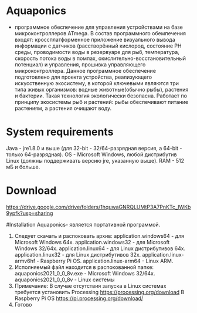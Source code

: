 # Aquaponics
- программное обеспечение для управления устройствами на базе микроконтроллеров ATmega. В состав программного обемпечения входят: кроссплатформенное приложение визуального вывода информации с датчиков (расстворённый кислород, состояние PH среды, проводимости воды в резервуаре для рыб, температура, скорость потока воды в помпах, окислительно-восстановительный потенциал) и управления, прошивка управляющего микроконтроллера.
Данное программное обеспечение подготовлено для проекта устройства, реализующего искусственную экосистему, в которой ключевыми являются три типа живых организмов: водные животные(обычно рыбы), растения и бактерии. Такая технология экологически безопасна. Работает по принципу экосистемы рыб и растений: рыбы обеспечивают питание растениям, а растения очищают воду.

# System requirements
Java - jre1.8.0 и выше (для 32-bit - 32/64-разрядная версия, а 64-bit - только 64-разрядная).
OS - Microsoft Windows, любой дистрибутив Linux (должны поддерживать версию jre, указанную выше).
RAM - 512 мБ и больше.

# Download
https://drive.google.com/drive/folders/1hquwaGNRQLUMtP3A7PnKTc_IWKb9ypfk?usp=sharing

#Installation
Aquaponics- является портативной программой.
1.  Следует скачать и распоковать архив:
application.windows64 - для Microsoft Windows 64х.
application.windows32 - для Microsoft Windows 32/64x.
application.linux64 - для Linux дистрибутивов 64х.
application.linux32 - для Linux дистрибутивов 32х.
application.linux-armv6hf - Raspberry Pi OS.
application.linux-arm64 - Linux ARM.
2.  Исполняемый файл находится в распокованной папке:
aquaponics2021_0_0_8v.exe - Microsoft Windows 32/64x.
aquaponics2021_0_0_8v - Linux системы
3. Примечание:
В случае отсутствия запуска в Linux системах требуется установить Processing
https://processing.org/download
В Raspberry Pi OS
https://pi.processing.org/download/
4.  Готово
